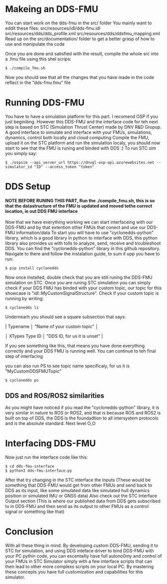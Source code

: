 # Makeing an DDS-FMU
You can start work on the dds-fmu in the src/ folder
You mainly want to eddit these files:
    src/resources/idl/dds-fmu.idl
    src/resources/dds/dds_profile.xml
    src/resources/dds/ddsfmu_mapping.xml
Read up on the src/documentation/ folder to get a better grasp of how to use and manipulate the code

Once you are done and satisfied with the result, compile the whole src into a .fmu file using this shel scrips:

```
$ ./compile_fmu.sh
```

Now you should see that all the changes that you have made in the code reflect in the "dds-fmu.fmu" file



# Running DDS-FMU
You have to have a simulation platform for this part. I recomend OSP if you just beginibng. However this DDS-FMU and the interface code for teh next step is based on STC (Simulation Thrust Center) made by DNV R&D Gropup. A good interface to simulate and interface with your FMUs, simulations, dynamics, control both locally and cloud computing
Compile the FMU, upload it on the STC platform and run the simulation localy, you should now start to see that the FMU is runing and binded with DDS :)
To run STC sim you simply say:

```
$ ./ospsim --api_server_url https://dnvgl-osp-api.azurewebsites.net --simulator_id "ID" --access_token "token"
```


# DDS Setup
#### NOTE BEFORE RUNING THIS PART, Run the ./compile_fmu.sh, this is so that the datastructure of the FMU is updated and moved tothe correct location, ie out DDS FMU interface
Now that we have everything working we can start interfaceing with our DDS-FMU and by that extention other FMUs that conect and use our DDS-FMU information/data
To start you will have to use "cyclonedds-python" library, which is a good library in python to interface with DDS, this python library also provides us with tolls to analyze, send, receive and troubleshoot DDS. You can find the "cyclonedds-python" library in this github repository. Navigate to there and follow the instalation guide, to sum it upp you have to run:

```
$ pip install cyclonedds
```

Now once installed, double check that you are still runing the DDS-FMU simulation on STC. Once you are runing STC simulation you can simply check if your DDS FMU has binded with ypur custom topic, our topic for this showcase is "idl::MyCustomSignalStructure". Check if your custom topic is running by writing:

```
$ cyclonedds ls
```

Undernearh you should see a square subsection that says:

| Typename       │ "Name of your custom topic"  │

│ XTypes Type ID │ "DDS ID, for us it is unset" |

If you see something like this, that means you have done everything correctly and your DDS FMU is running well. You can continue to teh final step of interfacing

you can also run PS to see topic name specificaly, for us it is "MyCustomDDSFMUTopic"

```
$ cyclonedds ps
```

## DDS and ROS/ROS2 similarities
As you might have noticed if you read the "cyclonedds-python" library, it is very similar in nature to ROS or ROS2, and that is because ROS and ROS2 is built on top of DDS, the DDS is the foundadtion to all intersystem protocols and is the absolute standard. Next level O_O



# Interfacing DDS-FMU
Now just run the interface code like this:

```
$ cd dds-fmu-interface
$ python3 dds-fmu-interface.py
```

After that try changing in the STC interface the Inputs (These would be something that DDS-FMU would get from other FMUs and send back to DDS as its input, like some simulated data like simulated hull dynamics position or simulated IMU or GNSS data)
Also check out the STC Interface Output section (This is where our published data from DDS gets subscribed to in DDS-FMU and then send as its output to other FMUs as a control signal or something like that)


# Conclusion
With all these thing in mind. By developing custom DDS-FMU, sending it to STC for simulation, and using DDS inteface driver to bind DDS-FMU with your PC pythin code, you can escentailly have full autono0my and control of your FMUs in STC Simulator simply with a few interface scripts that can then lead to other more complexs scripts on your local PC. By mastering these concepts you have full customization and capabilities for this simulator.

